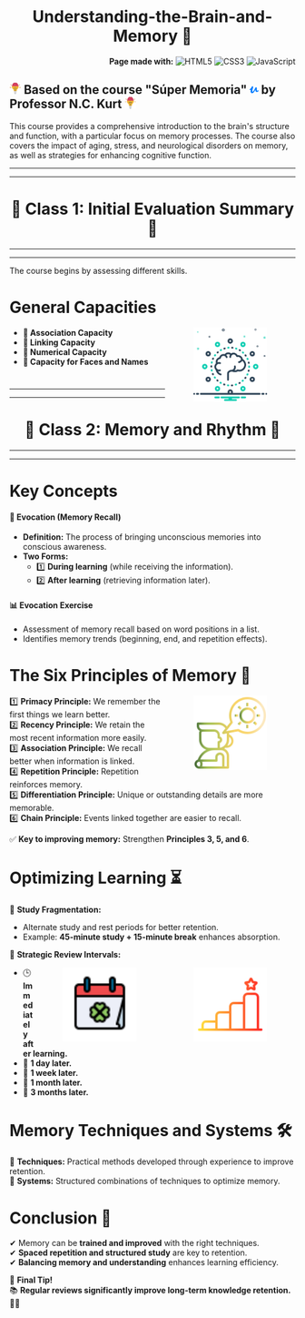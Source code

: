 
<h1 align="center">Understanding-the-Brain-and-Memory 💭</h1>

<div align="right">
<strong>Page made with:</strong>  
<img src="https://img.shields.io/badge/html5-%23E34F26.svg?style=for-the-badge&logo=html5&logoColor=white" alt="HTML5" width="7%">
<img src="https://img.shields.io/badge/css3-%231572B6.svg?style=for-the-badge&logo=css3&logoColor=white" alt="CSS3" width="6%">
<img src="https://img.shields.io/badge/javascript-%23323330.svg?style=for-the-badge&logo=javascript&logoColor=%23F7DF1E" alt="JavaScript" width="10%">
</div>


## <a href="https://www.udemy.com/user/nckurt/"><img src="brain.svg" alt="brain" width="4%"></a> Based on the course "Súper Memoria" <a href="https://www.udemy.com/user/nckurt/"><img src="udemy.svg" alt="brain" width="3%"></a> by Professor N.C. Kurt <a href="https://www.udemy.com/user/nckurt/"><img src="brain.svg" alt="brain" width="4%"></a>
This course provides a comprehensive introduction to the brain's structure and function, with a particular focus on memory processes. The course also covers the impact of aging, stress, and neurological disorders on memory, as well as strategies for enhancing cognitive function.

---
---

<div align="center">
  
  <h1>📌 Class 1: Initial Evaluation Summary 🧠</h1>

</div>

---
---

The course begins by assessing different skills.

# General Capacities

<img align="right" width="130px" alt="Brain" hspace="50" src="brain (1).svg" />

- **🧩 Association Capacity**  
- **🔗 Linking Capacity**  
- **🔢 Numerical Capacity**  
- **👥 Capacity for Faces and Names**

#

---
---

<div align="center">
  
<h1>📌 Class 2: Memory and Rhythm 🧠</h1>

</div>

---
---

# Key Concepts

#### 🧠 **Evocation (Memory Recall)**
- **Definition:** The process of bringing unconscious memories into conscious awareness.
- **Two Forms:**
  - 1️⃣ **During learning** (while receiving the information).  
  - 2️⃣ **After learning** (retrieving information later).

#### 📊 **Evocation Exercise**
- Assessment of memory recall based on word positions in a list.
- Identifies memory trends (beginning, end, and repetition effects).

# The Six Principles of Memory 📖

<img align="right" width="130px" alt="bright" hspace="50" src="bright.svg" />

1️⃣ **Primacy Principle:** We remember the first things we learn better.  
2️⃣ **Recency Principle:** We retain the most recent information more easily.  
3️⃣ **Association Principle:** We recall better when information is linked.  
4️⃣ **Repetition Principle:** Repetition reinforces memory.  
5️⃣ **Differentiation Principle:** Unique or outstanding details are more memorable.  
6️⃣ **Chain Principle:** Events linked together are easier to recall.  

✅ **Key to improving memory:** Strengthen **Principles 3, 5, and 6**.

#  Optimizing Learning  ⏳

🔹 **Study Fragmentation:**  
   - Alternate study and rest periods for better retention.  
   - Example: **45-minute study + 15-minute break** enhances absorption.  

🔹 **Strategic Review Intervals:**  


<img align="right" width="130px" alt="bright" hspace="50" src="career.svg" />
<img align="right" width="130px" alt="bright" hspace="50" src="calendar.svg" />

   - 🕒 **Immediately after learning.**  
   - 📅 **1 day later.**  
   - 📅 **1 week later.**  
   - 📅 **1 month later.**  
   - 📅 **3 months later.**  

#  Memory Techniques and Systems 🛠

🔹 **Techniques:** Practical methods developed through experience to improve retention.  
🔹 **Systems:** Structured combinations of techniques to optimize memory.  


#  Conclusion 🎯
✔ Memory can be **trained and improved** with the right techniques.  
✔ **Spaced repetition and structured study** are key to retention.  
✔ **Balancing memory and understanding** enhances learning efficiency.  


📢 **Final Tip!**  
📚 **Regular reviews significantly improve long-term knowledge retention.** 🔄✨

